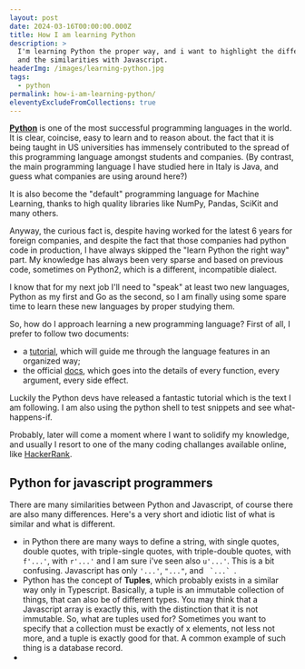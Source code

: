 ```yaml
---
layout: post
date: 2024-03-16T00:00:00.000Z
title: How I am learning Python
description: >
  I'm learning Python the proper way, and i want to highlight the differences
  and the similarities with Javascript.
headerImg: /images/learning-python.jpg
tags:
  - python
permalink: how-i-am-learning-python/
eleventyExcludeFromCollections: true
---
```


**[Python](https://docs.python.org/)** is one of the most successful programming languages in the world. It is clear, coincise, easy to learn and to reason about. the fact that it is being taught in US universities has immensely contributed to the spread of this programming language amongst students and companies. (By contrast, the main programming language I have studied here in Italy is Java, and guess what companies are using around here?)

It is also become the "default" programming language for Machine Learning, thanks to high quality libraries like NumPy, Pandas, SciKit and many others.

Anyway, the curious fact is, despite having worked for the latest 6 years for foreign companies, and despite the fact that those companies had python code in production, I have always skipped the "learn Python the right way" part. My knowledge has always been very sparse and based on previous code, sometimes on Python2, which is a different, incompatible dialect.

I know that for my next job I'll need to "speak" at least two new languages, Python as my first and Go as the second, so I am finally using some spare time to learn these new languages by proper studying them.

So, how do I approach learning a new programming language? First of all, I prefer to follow two documents:

* a [tutorial](https://docs.python.org/3/tutorial/), which will guide me through the language features in an organized way;
* the official [docs](https://docs.python.org/3/index.html), which goes into the details of every function, every argument, every side effect.

Luckily the Python devs have released a fantastic tutorial which is the text I am following. I am also using the python shell to test snippets and see what-happens-if.

Probably, later will come a moment where I want to solidify my knowledge, and usually I resort to one of the many coding challanges available online, like [HackerRank](https://www.hackerrank.com/).

## Python for javascript programmers

There are many similarities between Python and Javascript, of course there are also many differences. Here's a very short and idiotic list of what is similar and what is different.

* in Python there are many ways to define a string, with single quotes, double quotes, with triple-single quotes, with triple-double quotes, with `f'...'`, with `r'...'` and I am sure i've seen also `u'...'`. This is a bit confusing. Javascript has only `'...'`, `"..."`, and `` `...` ``. 
* Python has the concept of **Tuples**, which probably exists in a similar way only in Typescript. Basically, a tuple is an immutable collection of things, that can also be of different types. You may think that a Javascript array is exactly this, with the distinction that it is not immutable. So, what are tuples used for? Sometimes you want to specify that a collection must be exactly of x elements, not less not more, and a tuple is exactly good for that. A common example of such thing is a database record.
*
